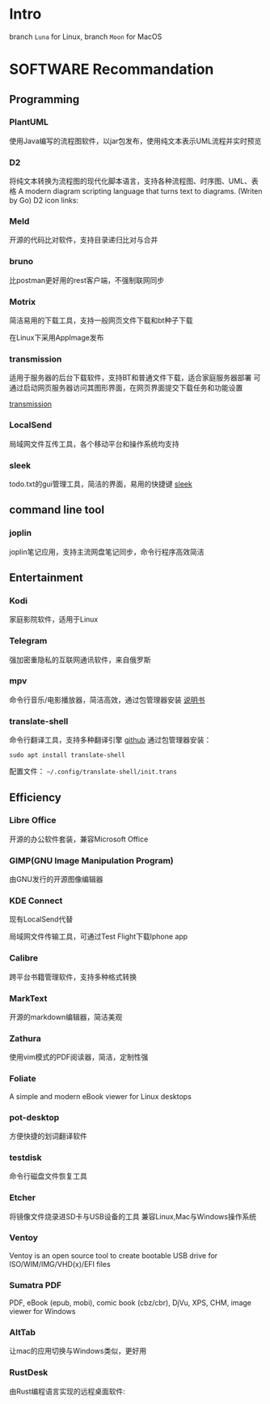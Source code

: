 # Intro

branch `Luna` for Linux, branch `Moon` for MacOS

# SOFTWARE Recommandation

## Programming

### PlantUML

使用Java编写的流程图软件，以jar包发布，使用纯文本表示UML流程并实时预览

### D2

将纯文本转换为流程图的现代化脚本语言，支持各种流程图、时序图、UML、表格
A modern diagram scripting language that turns text to diagrams. (Writen by Go)
[](https://github.com/terrastruct/d2)
D2 icon links:
[](https://icons.terrastruct.com/)

### Meld

开源的代码比对软件，支持目录递归比对与合并

### bruno

比postman更好用的rest客户端，不强制联网同步

### Motrix

简洁易用的下载工具，支持一般网页文件下载和bt种子下载

在Linux下采用AppImage发布

### transmission

适用于服务器的后台下载软件，支持BT和普通文件下载，适合家庭服务器部署
可通过启动网页服务器访问其图形界面，在网页界面提交下载任务和功能设置

[transmission](https://transmissionbt.com)

### LocalSend

局域网文件互传工具，各个移动平台和操作系统均支持

### sleek

todo.txt的gui管理工具，简洁的界面，易用的快捷键
[sleek](https://github.com/ransome1/sleek)

## command line tool

### joplin

joplin笔记应用，支持主流网盘笔记同步，命令行程序高效简洁

## Entertainment

### Kodi

家庭影院软件，适用于Linux

### Telegram

强加密重隐私的互联网通讯软件，来自俄罗斯

### mpv

命令行音乐/电影播放器，简洁高效，通过包管理器安装
[说明书](https://mpv.io/manual/master/)

### translate-shell

命令行翻译工具，支持多种翻译引擎
[github](https://github.com/soimort/translate-shell)
通过包管理器安装：
```
sudo apt install translate-shell
```
配置文件： `~/.config/translate-shell/init.trans`

## Efficiency

### Libre Office

开源的办公软件套装，兼容Microsoft Office

### GIMP(GNU Image Manipulation Program)

由GNU发行的开源图像编辑器

### KDE Connect

现有LocalSend代替

局域网文件传输工具，可通过Test Flight下载Iphone app

### Calibre

跨平台书籍管理软件，支持多种格式转换

### MarkText

开源的markdown编辑器，简洁美观

### Zathura

使用vim模式的PDF阅读器，简洁，定制性强

### Foliate

A simple and modern eBook viewer for Linux desktops
[](https://johnfactotum.github.io/foliate/)

### pot-desktop

方便快捷的划词翻译软件[](https://github.com/pot-app/pot-desktop)

### testdisk

命令行磁盘文件恢复工具

### Etcher

将镜像文件烧录进SD卡与USB设备的工具
兼容Linux,Mac与Windows操作系统

### Ventoy

Ventoy is an open source tool to create bootable USB drive for ISO/WIM/IMG/VHD(x)/EFI files
[](https://github.com/ventoy/Ventoy)

### Sumatra PDF

PDF, eBook (epub, mobi), comic book (cbz/cbr), DjVu, XPS, CHM, image viewer for Windows

### AltTab

让mac的应用切换与Windows类似，更好用

### RustDesk

由Rust编程语言实现的远程桌面软件: [](https://rustdesk.com/)

